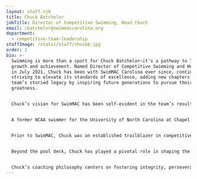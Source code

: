 ```yaml
---
layout: staff.njk
title: Chuck Batchelor
jobTitle: Director of Competitive Swimming, Head Coach
email: cbatchelor@swimmaccarolina.org
department:
  - competitive-team-leadership
staffImage: /static/staff/chuckb.jpg
order: 1
bio: >-
  Swimming is more than a sport for Chuck Batchelor—it’s a pathway to lifelong
  growth and achievement. Named Director of Competitive Swimming and Head Coach
  in July 2021, Chuck has been with SwimMAC Carolina ever since, continually
  striving to elevate its standards of excellence, adding new chapters to the
  team’s storied legacy by inspiring future generations to pursue their
  greatness.


  Chuck’s vision for SwimMAC has been self-evident in the team’s results since his arrival, with SwimMAC finishing 1st overall in the nation every year (2021-22, 2022-23, 2023-24, and 2024-25) according to all three major metrics: Long Course and Short Course Virtual Club Rankings; Scholastic All-American; USA Swimming Gold Medal Club of Excellence. To bring the best competitive opportunities to North Carolina, Chuck has revitalized SwimMAC’s meet offerings with the return of the Martha McKee Charlotte Open and by creating new marquee events like the Long Course Short Course Invitational.


  A former NCAA swimmer for the University of North Carolina at Chapel Hill, Chuck competed as a scholarship athlete, contributing to two ACC Championship teams. His coaching journey began at The Peddie School and included numerous prestigious roles, such as Head Women’s Coach for the Pan-American Games and Head Coach for the World Junior Championships.


  Prior to SwimMAC, Chuck was an established trailblazer in competitive swimming, with decades of experience cultivating excellence at every level of the sport.  He served as President, Owner, and Head Coach of Bluefish Swim Club from 2005-2021, transforming it into a nationally and internationally recognized powerhouse in the swimming world.  Under his guidance, the club produced 22 Olympic Trial qualifiers, National Champions, and world-class athletes like Olympian Elizabeth Beisel. Bluefish achieved multiple Gold Medal statuses under USA Swimming's Club Excellence program, a testament to its consistent performance and athlete development.


  Beyond the pool deck, Chuck has played a pivotal role in shaping the swimming community, serving as a Speedo Advisory Coach and as Vice-Chair on the New England Swimming Board of Directors.  His innovative presentations, including keynotes at international swim clinics, reflect his commitment to advancing the sport. 


  Chuck’s coaching philosophy centers on fostering integrity, perseverance, and excellence, inspiring athletes to surpass their potential both in and out of the water.
---
```

